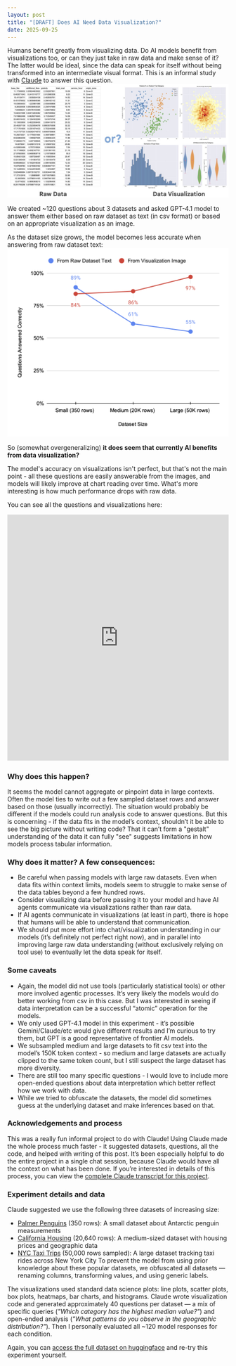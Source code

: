```yaml
---
layout: post
title: "[DRAFT] Does AI Need Data Visualization?"
date: 2025-09-25
---
```

Humans benefit greatly from visualizing data. Do AI models benefit from visualizations too, or can they just take in raw data and make sense of it? The latter would be ideal, since the data can speak for itself without being transformed into an intermediate visual format. This is an informal study with [Claude](https://claude.ai/) to answer this question.
![Intro image that shows raw data spreadsheet vs data visualization images](images/intro.jpg)

We created ~120 questions about 3 datasets and asked GPT-4.1 model to answer them either based on raw dataset as text (in csv format) or based on an appropriate visualization as an image.

As the dataset size grows, the model becomes less accurate when answering from raw dataset text:
![Plot showing accuracies over 3 datasets](images/accuracy.png)

So (somewhat overgeneralizing) **it does seem that currently AI benefits from data visualization?**

The model's accuracy on visualizations isn't perfect, but that's not the main point - all these questions are easily answerable from the images, and models will likely improve at chart reading over time. What's more interesting is how much performance drops with raw data.

You can see all the questions and visualizations here:
<iframe
  src="https://huggingface.co/datasets/imordatch/csv_vs_viz/embed/viewer/default/train"
  frameborder="0"
  width="100%"
  height="560px"
></iframe>

### Why does this happen?
It seems the model cannot aggregate or pinpoint data in large contexts. Often the model ties to write out a few sampled dataset rows and answer based on those (usually incorrectly). The situation would probably be different if the models could run analysis code to answer questions. But this is concerning - if the data fits in the model’s context, shouldn’t it be able to see the big picture without writing code? That it can’t form a "gestalt" understanding of the data it can fully "see" suggests limitations in how models process tabular information.

### Why does it matter? A few consequences:
* Be careful when passing models with large raw datasets. Even when data fits within context limits, models seem to struggle to make sense of the data tables beyond a few hundred rows.
* Consider visualizing data before passing it to your model and have AI agents communicate via visualizations rather than raw data.
* If AI agents communicate in visualizations (at least in part), there is hope that humans will be able to understand that communication.
* We should put more effort into chat/visualization understanding in our models (it’s definitely not perfect right now), and in parallel into improving large raw data understanding (without exclusively relying on tool use) to eventually let the data speak for itself.

### Some caveats
* Again, the model did not use tools (particularly statistical tools) or other more involved agentic processes. It’s very likely the models would do better working from csv in this case. But I was interested in seeing if data interpretation can be a successful “atomic” operation for the models.
* We only used GPT-4.1 model in this experiment - it’s possible Gemini/Claude/etc would give different results and I’m curious to try them, but GPT is a good representative of frontier AI models.
* We subsampled medium and large datasets to fit csv text into the model’s 150K token context - so medium and large datasets are actually clipped to the same token count, but I still suspect the large dataset has more diversity.
* There are still too many specific questions - I would love to include more open-ended questions about data interpretation which better reflect how we work with data.
* While we tried to obfuscate the datasets, the model did sometimes guess at the underlying dataset and make inferences based on that.

### Acknowledgements and process
This was a really fun informal project to do with Claude! Using Claude made the whole process much faster - it suggested datasets, questions, all the code, and helped with writing of this post. It’s been especially helpful to do the entire project in a single chat session, because Claude would have all the context on what has been done. If you’re interested in details of this process, you can view the [complete Claude transcript for this project](https://claude.ai/share/ca4da6ab-189a-43ae-8a5b-0de33013542a).

### Experiment details and data
Claude suggested we use the following three datasets of increasing size:
* [Palmer Penguins](https://allisonhorst.github.io/palmerpenguins/) (350 rows): A small dataset about Antarctic penguin measurements
* [California Housing](https://scikit-learn.org/stable/datasets/real_world.html#california-housing-dataset) (20,640 rows): A medium-sized dataset with housing prices and geographic data
* [NYC Taxi Trips](https://www.nyc.gov/site/tlc/about/tlc-trip-record-data.page) (50,000 rows sampled): A large dataset tracking taxi rides across New York City
To prevent the model from using prior knowledge about these popular datasets, we obfuscated all datasets — renaming columns, transforming values, and using generic labels.

The visualizations used standard data science plots: line plots, scatter plots, box plots, heatmaps, bar charts, and histograms. Claude wrote visualization code and generated approximately 40 questions per dataset — a mix of specific queries (_"Which category has the highest median value?"_) and open-ended analysis (_"What patterns do you observe in the geographic distribution?"_). Then I personally evaluated all ~120 model responses for each condition.

Again, you can [access the full dataset on huggingface](https://huggingface.co/datasets/imordatch/csv_vs_viz/) and re-try this experiment yourself.
